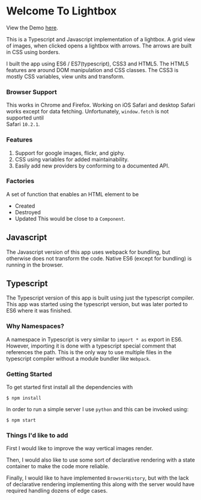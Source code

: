 # Welcome To Lightbox

View the Demo [here](benbayard.github.io/lightbox/index.html).

This is a Typescript and Javascript implementation of a lightbox. A grid view of images,
when clicked opens a lightbox with arrows. The arrows are built in CSS using borders.

I built the app using ES6 / ES7(typescript), CSS3 and HTML5. The HTML5 features are around
DOM manipulation and CSS classes. The CSS3 is mostly CSS variables,
view units and transform.

### Browser Support
This works in Chrome and Firefox. Working on iOS Safari and desktop Safari works
except for data fetching. Unfortunately, `window.fetch` is not supported until  
Safari `10.2.1`. 

### Features 
1. Support for google images, flickr, and giphy.
1. CSS using variables for added maintainability.
1. Easily add new providers by conforming to a documented API. 

### Factories
A set of function that enables an HTML element to be
  * Created
  * Destroyed
  * Updated
This would be close to a `Component`.

## Javascript
The Javascript version of this app uses webpack for bundling, 
but otherwise does not transform the code. Native ES6 (except for bundling)
is running in the browser.

## Typescript 
The Typescript version of this app is built using just the typescript compiler.
This app was started using the typescript version, but was later ported to ES6
where it was finished. 

### Why Namespaces?
A namespace in Typescript is very similar to `import * as` export in ES6.
However, importing it is done with a typescript special comment that references 
the path. This is the only way to use multiple files in the typescript compiler 
without a module bundler like `Webpack`.
  
### Getting Started
 
To get started first install all the dependencies with 

```
$ npm install
```

In order to run a simple server I use `python` and this can
be invoked using:

```
$ npm start
```

### Things I'd like to add
First I would like to improve the way vertical images render.

Then, I would also like to use some sort of declarative rendering with 
a state container to make the code more reliable.

Finally, I would like to have implemented `BrowserHistory`, but 
with the lack of declarative rendering implementing this along
with the server would have required handling dozens of edge cases. 
